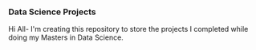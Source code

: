 ### Data Science Projects

Hi All- I'm creating this repository to store the projects I completed while doing my Masters in Data Science.
